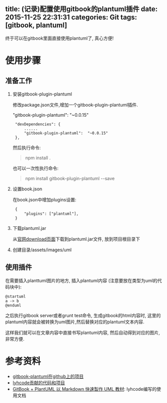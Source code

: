 title: (记录)配置使用gitbook的plantuml插件
date: 2015-11-25 22:31:31
categories: Git
tags: [gitbook, plantuml]
---

终于可以在gitbook里面直接使用plantuml了, 真心方便!

<!--more-->

# 使用步骤

## 准备工作

1. 安装gitbook-plugin-plantuml

    修改package.json文件,增加一个gitbook-plugin-plantuml插件.

    "gitbook-plugin-plantuml":  "~0.0.15"

        "devDependencies": {
            ......
            "gitbook-plugin-plantuml":  "~0.0.15"
        },

    然后执行命令:

    > npm install .

    也可以一次性执行命令:

    > npm install gitbook-plugin-plantuml --save

2. 设置book.json

	在book.json中增加plugins设置:

        {
            "plugins": ["plantuml"],
        }

3. 下载plantuml.jar

	从[官网download页面](http://www.plantuml.com/download.html)下载到plantuml.jar文件, 放到项目根目录下

4. 创建目录/assets/images/uml

## 使用插件

在需要插入planttuml图片的地方, 插入plantuml内容 (注意要放在类型为uml的代码块中):

```uml
@startuml
a -> b
@enduml
```

之后执行gitbook server或者grunt test命令, 生成gitbook的html内容时, 这里的plantuml内容就会被转换为uml图片,然后替换对应的plantuml文本内容.

这样我们就可以在文章内容中直接书写plantuml内容, 然后自动得到对应的图片, 非常方便.

# 参考资料

- [gitbook-plantuml在github上的项目](https://github.com/romanlytkin/gitbook-plantuml)
- [lyhcode贡献的代码和项目](https://github.com/lyhcode/gitbook-plugin-plantuml)
- [GitBook + PlantUML 以 Markdown 快速製作 UML 教材](http://blog.lyhdev.com/2014/12/gitbook-plantuml-markdown-uml.html): lyhcode编写的使用文档